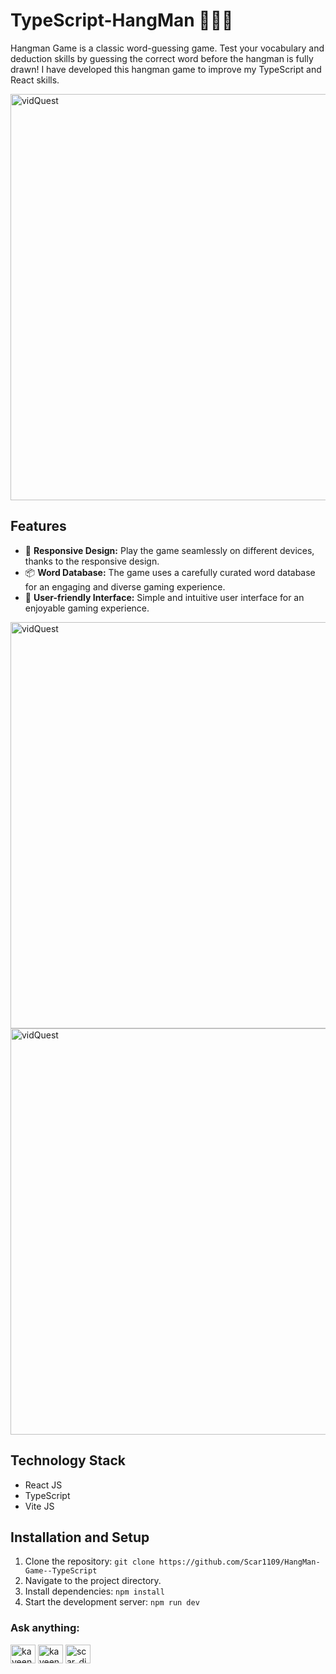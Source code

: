 # TypeScript-HangMan 🧔🏻‍♂️
<p>Hangman Game is a classic word-guessing game. Test your vocabulary and deduction skills by guessing the correct word before the hangman is fully drawn! I have developed this hangman game to improve my TypeScript and React skills.</p>
<img width="650" src="https://github.com/Scar1109/Readme-Resources/blob/main/Screenshot%202023-12-25%20224902.png" alt="vidQuest">

 ## Features

- 📱 **Responsive Design:**  Play the game seamlessly on different devices, thanks to the responsive design.
- 📦 **Word Database:**  The game uses a carefully curated word database for an engaging and diverse gaming experience.
- 💎 **User-friendly Interface:**  Simple and intuitive user interface for an enjoyable gaming experience.

<img width="650" src="https://github.com/Scar1109/Readme-Resources/blob/main/Screenshot%202023-12-25%20225138.png" alt="vidQuest">
<img width="650" src="https://github.com/Scar1109/Readme-Resources/blob/main/Screenshot%202023-12-25%20224946.png" alt="vidQuest">


## Technology Stack

- React JS
- TypeScript
- Vite JS

## Installation and Setup

1. Clone the repository: `git clone https://github.com/Scar1109/HangMan-Game--TypeScript`
2. Navigate to the project directory.
3. Install dependencies: `npm install`
4. Start the development server: `npm run dev`

<h3 align="left">Ask anything:</h3>
<p align="left">
<a href="https://linkedin.com/in/kaveendinethma" target="blank"><img align="center" src="https://raw.githubusercontent.com/rahuldkjain/github-profile-readme-generator/master/src/images/icons/Social/linked-in-alt.svg" alt="kaveendinethma" height="30" width="40" /></a>
<a href="https://fb.com/kaveen dinethma" target="blank"><img align="center" src="https://raw.githubusercontent.com/rahuldkjain/github-profile-readme-generator/master/src/images/icons/Social/facebook.svg" alt="kaveen dinethma" height="30" width="40" /></a>
<a href="https://www.instagram.com/kavee_dineth/" target="blank"><img align="center" src="https://raw.githubusercontent.com/rahuldkjain/github-profile-readme-generator/master/src/images/icons/Social/instagram.svg" alt="scar_dineth" height="30" width="40" /></a>
</p>
